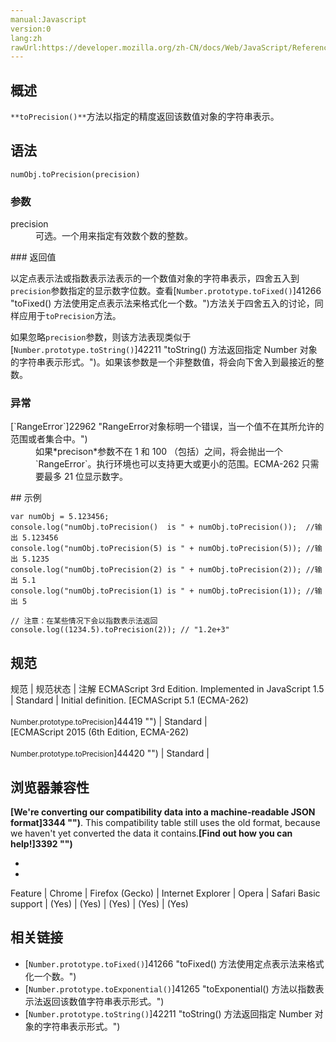 ```yaml
---
manual:Javascript
version:0
lang:zh
rawUrl:https://developer.mozilla.org/zh-CN/docs/Web/JavaScript/Reference/Global_Objects/Number/toPrecision
---
```





## 概述<a name="Summary"></a>


`**toPrecision()**`方法以指定的精度返回该数值对象的字符串表示。


## 语法<a name="Syntax"></a>

```
numObj.toPrecision(precision)
```

### 参数<a name="Parameter"></a>
<dl><dt id=''>precision</dt><dd>可选。一个用来指定有效数个数的整数。</dd></dl>
### 返回值<a name="Returns"></a>


以定点表示法或指数表示法表示的一个数值对象的字符串表示，四舍五入到`precision`参数指定的显示数字位数。查看[`Number.prototype.toFixed()`]41266 "toFixed() 方法使用定点表示法来格式化一个数。")方法关于四舍五入的讨论，同样应用于`toPrecision`方法。



如果忽略`precision`参数，则该方法表现类似于[`Number.prototype.toString()`]42211 "toString() 方法返回指定 Number 对象的字符串表示形式。")。如果该参数是一个非整数值，将会向下舍入到最接近的整数。


### 异常<a name="异常"></a>
<dl><dt id=''>[`RangeError`]22962 "RangeError对象标明一个错误，当一个值不在其所允许的范围或者集合中。")</dt><dd>如果*precison*参数不在 1 和 100 （包括）之间，将会抛出一个`RangeError`。执行环境也可以支持更大或更小的范围。ECMA-262 只需要最多 21 位显示数字。</dd></dl>
## 示例<a name="Example"></a>

```
var numObj = 5.123456;
console.log("numObj.toPrecision()  is " + numObj.toPrecision());  //输出 5.123456
console.log("numObj.toPrecision(5) is " + numObj.toPrecision(5)); //输出 5.1235
console.log("numObj.toPrecision(2) is " + numObj.toPrecision(2)); //输出 5.1
console.log("numObj.toPrecision(1) is " + numObj.toPrecision(1)); //输出 5

// 注意：在某些情况下会以指数表示法返回
console.log((1234.5).toPrecision(2)); // "1.2e+3"
```

## 规范<a name="规范"></a>

规范 | 规范状态 | 注解 
ECMAScript 3rd Edition. Implemented in JavaScript 1.5 | Standard | Initial definition. 
[ECMAScript 5.1 (ECMA-262)<br></br><small>Number.prototype.toPrecision</small>]44419 "") | Standard |  
[ECMAScript 2015 (6th Edition, ECMA-262)<br></br><small>Number.prototype.toPrecision</small>]44420 "") | Standard |  


## 浏览器兼容性<a name="浏览器兼容性"></a>


**[We&#39;re converting our compatibility data into a machine-readable JSON format]3344 "")**. This compatibility table still uses the old format, because we haven&#39;t yet converted the data it contains.**[Find out how you can help!]3392 "")**


* 
* 

Feature | Chrome | Firefox (Gecko) | Internet Explorer | Opera | Safari 
Basic support | (Yes) | (Yes) | (Yes) | (Yes) | (Yes) 




## 相关链接<a name="See_Also"></a>

* [`Number.prototype.toFixed()`]41266 "toFixed() 方法使用定点表示法来格式化一个数。")
* [`Number.prototype.toExponential()`]41265 "toExponential() 方法以指数表示法返回该数值字符串表示形式。")
* [`Number.prototype.toString()`]42211 "toString() 方法返回指定 Number 对象的字符串表示形式。")



